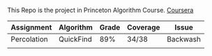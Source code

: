 This Repo is the project in Princeton Algorithm Course. [Coursera](https://www.coursera.org/learn/algorithms-part1)

| Assignment  | Algorithm | Grade | Coverage | Issue    |
| ----------- | --------- | ----- | -------- | -------- |
| Percolation | QuickFind | 89%   | 34/38    | Backwash |
|             |           |       |          |          |




